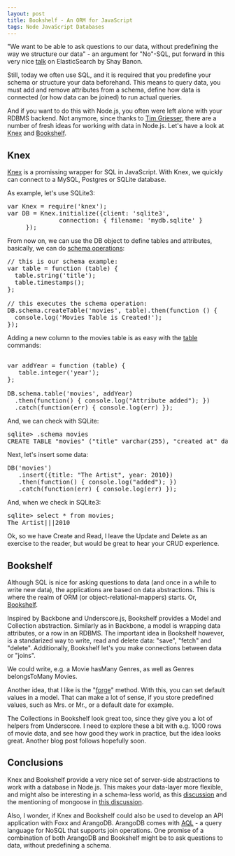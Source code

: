 ```yaml
---
layout: post
title: Bookshelf - An ORM for JavaScript
tags: Node JavaScript Databases
---
```

"We want to be able to ask questions to our data, without predefining the way we structure our data" - an argument for "No"-SQL, put forward in this very nice [talk](http://www.youtube.com/watch?v=fEsmydn747c) on ElasticSearch by Shay Banon.

Still, today we often use SQL, and it is required that you predefine your schema or structure your data beforehand. This means to query data, you must add and remove attributes from a schema, define how data is connected (or how data can be joined) to run actual queries. 

And if you want to do this with Node.js, you often were left alone with your RDBMS backend. Not anymore, since thanks to [Tim Griesser](https://twitter.com/tgriesser), there are a number of fresh ideas for working with data in Node.js. Let's have a look at [Knex](http://knexjs.org/) and [Bookshelf](http://bookshelfjs.org/). 

## Knex

[Knex](http://knexjs.org/) is a promissing wrapper for SQL in JavaScript. With Knex, we quickly can connect to a MySQL, Postgres or SQLite database.

As example, let's use SQLite3:

<pre>
var Knex = require('knex');
var DB = Knex.initialize({client: 'sqlite3', 
              connection: { filename: 'mydb.sqlite' } 
     });
</pre>

From now on, we can use the DB object to define tables and attributes, basically, we can do [schema operations](http://knexjs.org/#Schema):

<pre>
// this is our schema example:
var table = function (table) {
  table.string('title');
  table.timestamps();
};

// this executes the schema operation:
DB.schema.createTable('movies', table).then(function () {
  console.log('Movies Table is Created!');
});
</pre>

Adding a new column to the movies table is as easy with the [table](http://knexjs.org/#Schema-table) commands:

<pre>

var addYear = function (table) { 
   table.integer('year');
};

DB.schema.table('movies', addYear)
  .then(function() { console.log("Attribute added"); })
  .catch(function(err) { console.log(err) });
</pre>

And, we can check with SQLite:

<pre>
sqlite> .schema movies
CREATE TABLE "movies" ("title" varchar(255), "created_at" datetime, "updated_at" datetime, "year" integer);
</pre>

Next, let's insert some data:

<pre>
DB('movies')
   .insert({title: "The Artist", year: 2010})
   .then(function() { console.log("added"); })
   .catch(function(err) { console.log(err) });
</pre>

And, when we check in SQLite3:

<pre>
sqlite> select * from movies;
The Artist|||2010
</pre>

Ok, so we have Create and Read, I leave the Update and Delete as an exercise to the reader, but would be great to hear your CRUD experience.


## Bookshelf

Although SQL is nice for asking questions to data (and once in a while to write new data), the applications are based on data abstractions. This is where the realm of ORM (or object-relational-mappers) starts. Or, [Bookshelf](http://bookshelfjs.org/).

Inspired by Backbone and Underscore.js, Bookshelf provides a Model and Collection abstraction. Similarly as in Backbone, a model is wrapping data attributes, or a row in an RDBMS. The important idea in Bookshelf however, is a standarized way to write, read and delete data: "save", "fetch" and "delete". Additionally, Bookshelf let's you make connections between data or "joins".

We could write, e.g. a Movie hasMany Genres, as well as Genres belongsToMany Movies.

Another idea, that I like is the "[forge](http://bookshelfjs.org/#Collection-forge)" method. With this, you can set default values in a model. That can make a lot of sense, if you store predefined values, such as Mrs. or Mr., or a default date for example.

The Collections in Bookshelf look great too, since they give you a lot of helpers from Underscore. I need to explore these a bit with e.g. 1000 rows of movie data, and see how good they work in practice, but the idea looks great. Another blog post follows hopefully soon.


## Conclusions

Knex and Bookshelf provide a very nice set of server-side abstractions to work with a database in Node.js. This makes your data-layer more flexible, and might also be interesting in a schema-less world, as this [discussion](https://github.com/tgriesser/bookshelf/issues/102) and the mentioning of mongoose in [this discussion](https://github.com/tgriesser/bookshelf/issues/69).

Also, I wonder, if Knex and Bookshelf could also be used to develop an API application with Foxx and ArangoDB. ArangoDB comes with [AQL](https://www.arangodb.org/manuals/current/Aql.html) - a query language for NoSQL that supports join operations. One promise of a combination of both ArangoDB and Bookshelf might be to ask questions to data, without predefining a schema.
